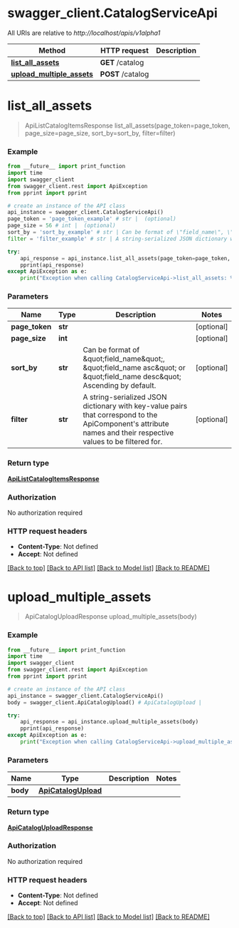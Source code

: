 # swagger_client.CatalogServiceApi

All URIs are relative to *http://localhost/apis/v1alpha1*

Method | HTTP request | Description
------------- | ------------- | -------------
[**list_all_assets**](CatalogServiceApi.md#list_all_assets) | **GET** /catalog | 
[**upload_multiple_assets**](CatalogServiceApi.md#upload_multiple_assets) | **POST** /catalog | 


# **list_all_assets**
> ApiListCatalogItemsResponse list_all_assets(page_token=page_token, page_size=page_size, sort_by=sort_by, filter=filter)



### Example
```python
from __future__ import print_function
import time
import swagger_client
from swagger_client.rest import ApiException
from pprint import pprint

# create an instance of the API class
api_instance = swagger_client.CatalogServiceApi()
page_token = 'page_token_example' # str |  (optional)
page_size = 56 # int |  (optional)
sort_by = 'sort_by_example' # str | Can be format of \"field_name\", \"field_name asc\" or \"field_name desc\" Ascending by default. (optional)
filter = 'filter_example' # str | A string-serialized JSON dictionary with key-value pairs that correspond to the ApiComponent's attribute names and their respective values to be filtered for. (optional)

try:
    api_response = api_instance.list_all_assets(page_token=page_token, page_size=page_size, sort_by=sort_by, filter=filter)
    pprint(api_response)
except ApiException as e:
    print("Exception when calling CatalogServiceApi->list_all_assets: %s\n" % e)
```

### Parameters

Name | Type | Description  | Notes
------------- | ------------- | ------------- | -------------
 **page_token** | **str**|  | [optional] 
 **page_size** | **int**|  | [optional] 
 **sort_by** | **str**| Can be format of \&quot;field_name\&quot;, \&quot;field_name asc\&quot; or \&quot;field_name desc\&quot; Ascending by default. | [optional] 
 **filter** | **str**| A string-serialized JSON dictionary with key-value pairs that correspond to the ApiComponent&#39;s attribute names and their respective values to be filtered for. | [optional] 

### Return type

[**ApiListCatalogItemsResponse**](ApiListCatalogItemsResponse.md)

### Authorization

No authorization required

### HTTP request headers

 - **Content-Type**: Not defined
 - **Accept**: Not defined

[[Back to top]](#) [[Back to API list]](../README.md#documentation-for-api-endpoints) [[Back to Model list]](../README.md#documentation-for-models) [[Back to README]](../README.md)

# **upload_multiple_assets**
> ApiCatalogUploadResponse upload_multiple_assets(body)



### Example
```python
from __future__ import print_function
import time
import swagger_client
from swagger_client.rest import ApiException
from pprint import pprint

# create an instance of the API class
api_instance = swagger_client.CatalogServiceApi()
body = swagger_client.ApiCatalogUpload() # ApiCatalogUpload | 

try:
    api_response = api_instance.upload_multiple_assets(body)
    pprint(api_response)
except ApiException as e:
    print("Exception when calling CatalogServiceApi->upload_multiple_assets: %s\n" % e)
```

### Parameters

Name | Type | Description  | Notes
------------- | ------------- | ------------- | -------------
 **body** | [**ApiCatalogUpload**](ApiCatalogUpload.md)|  | 

### Return type

[**ApiCatalogUploadResponse**](ApiCatalogUploadResponse.md)

### Authorization

No authorization required

### HTTP request headers

 - **Content-Type**: Not defined
 - **Accept**: Not defined

[[Back to top]](#) [[Back to API list]](../README.md#documentation-for-api-endpoints) [[Back to Model list]](../README.md#documentation-for-models) [[Back to README]](../README.md)

